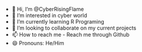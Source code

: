 - 👋 Hi, I’m @CyberRisingFlame
- 👀 I’m interested in cyber world
- 🌱 I’m currently learning R Programing 
- 💞️ I’m looking to collaborate on my current projects
- 📫 How to reach me - Reach me through Github
- 😄 Pronouns: He/Him


<!---
CyberRisingFlame/CyberRisingFlame is a ✨ special ✨ repository because its `README.md` (this file) appears on your GitHub profile.
You can click the Preview link to take a look at your changes.
--->
